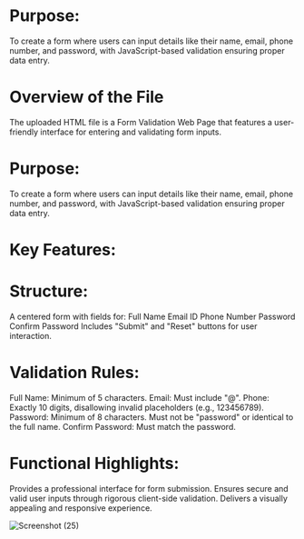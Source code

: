 # Purpose:
To create a form where users can input details like their name, email, phone number, and password, with JavaScript-based validation ensuring proper data entry.

# Overview of the File
The uploaded HTML file is a Form Validation Web Page that features a user-friendly interface for entering and validating form inputs.

# Purpose:
To create a form where users can input details like their name, email, phone number, and password, with JavaScript-based validation ensuring proper data entry.

# Key Features:
# Structure:
A centered form with fields for:
Full Name
Email ID
Phone Number
Password
Confirm Password
Includes "Submit" and "Reset" buttons for user interaction.

# Validation Rules:
Full Name: Minimum of 5 characters.
Email: Must include "@".
Phone: Exactly 10 digits, disallowing invalid placeholders (e.g., 123456789).
Password: Minimum of 8 characters.
Must not be "password" or identical to the full name.
Confirm Password: Must match the password.

# Functional Highlights:
Provides a professional interface for form submission.
Ensures secure and valid user inputs through rigorous client-side validation.
Delivers a visually appealing and responsive experience.

![Screenshot (25)](https://github.com/user-attachments/assets/e0146bfc-d874-4bad-bf57-23529875ab0e)
